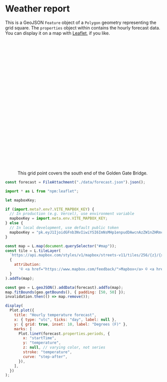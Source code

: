 # Weather report

This is a GeoJSON `Feature` object of a `Polygon` geometry representing the grid square. The `properties` object within contains the hourly forecast data. You can display it on a map with <a href="./lib/leaflet">Leaflet</a>, if you like.

<figure class="wide">
  <div id="map" style="height: 400px; margin: 1rem 0; border-radius: 8px;"></div>
  <figcaption>This grid point covers the south end of the Golden Gate Bridge.</figcaption>
</figure>

```js
const forecast = FileAttachment("./data/forecast.json").json();
```

```js
import * as L from "npm:leaflet";

let mapboxKey;

if (import.meta?.env?.VITE_MAPBOX_KEY) {
  // In production (e.g. Vercel), use environment variable
  mapboxKey = import.meta.env.VITE_MAPBOX_KEY;
} else {
  // In local development, use default public token
  mapboxKey = "pk.eyJ1IjoidGFnb3NvIiwiYSI6ImNsMHp1enpudDAwcnAzZW1nZHRmcXU2aWMifQ.6BHoE21HJ7HAv7SM1hLWSg";
}

const map = L.map(document.querySelector("#map"));
const tile = L.tileLayer(
  `https://api.mapbox.com/styles/v1/mapbox/streets-v11/tiles/256/{z}/{x}/{y}@2x?access_token=${mapboxKey}`,
  {
    attribution:
      '© <a href="https://www.mapbox.com/feedback/">Mapbox</a> © <a href="http://www.openstreetmap.org/copyright">OpenStreetMap</a>',
  }
).addTo(map);

const geo = L.geoJSON().addData(forecast).addTo(map);
map.fitBounds(geo.getBounds(), { padding: [50, 50] });
invalidation.then(() => map.remove());
```

```js
display(
  Plot.plot({
    title: "Hourly temperature forecast",
    x: { type: "utc", ticks: "day", label: null },
    y: { grid: true, inset: 10, label: "Degrees (F)" },
    marks: [
      Plot.lineY(forecast.properties.periods, {
        x: "startTime",
        y: "temperature",
        z: null, // varying color, not series
        stroke: "temperature",
        curve: "step-after",
      }),
    ],
  })
);
```

